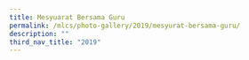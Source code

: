```yaml
---
title: Mesyuarat Bersama Guru
permalink: /mlcs/photo-gallery/2019/mesyurat-bersama-guru/
description: ""
third_nav_title: "2019"
---
```

